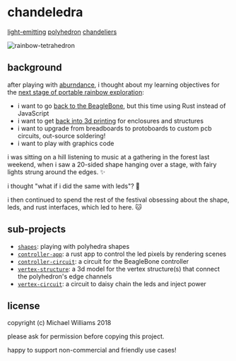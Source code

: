 # chandeledra

[light-emitting](https://en.wikipedia.org/wiki/Light-emitting_diode) [polyhedron](https://en.wikipedia.org/wiki/Polyhedron) [chandeliers](https://en.wikipedia.org/wiki/Chandelier)

![rainbow-tetrahedron](./controller-app/images/rainbow-tetrahedron.gif)

## background

after playing with [aburndance](https://github.com/ahdinosaur/aburndance), i thought about my learning objectives for the [next stage of portable rainbow exploration](https://viewer.scuttlebot.io/%25sO9UYU8pod1sS7JlpX15rfEtGMZ6znMxZEySYql221Q%3D.sha256):

- i want to go [back to the BeagleBone](https://github.com/ahdinosaur/pixelbeat/tree/bbb), but this time using Rust instead of JavaScript
- i want to get [back into 3d printing](https://github.com/ahdinosaur/prusa-mendel) for enclosures and structures
- i want to upgrade from breadboards to protoboards to custom pcb circuits, out-source soldering!
- i want to play with graphics code

i was sitting on a hill listening to music at a gathering in the forest last weekend, when i saw a 20-sided shape hanging over a stage, with fairy lights strung around the edges. :sparkles:

i thought "what if i did the same with leds"? :rainbow:

i then continued to spend the rest of the festival obsessing about the shape, leds, and rust interfaces, which led to here. :cat:

## sub-projects

- [`shapes`](./shapes): playing with polyhedra shapes
- [`controller-app`](./controller-app): a rust app to control the led pixels by rendering scenes
- [`controller-circuit`](./controller-circuit): a circuit for the BeagleBone controller
- [`vertex-structure`](./vertex-structure): a 3d model for the vertex structure(s) that connect the polyhedron's edge channels
- [`vertex-circuit`](./vertex-circuit): a circuit to daisy chain the leds and inject power

## license

copyright (c) Michael Williams 2018

please ask for permission before copying this project.

happy to support non-commercial and friendly use cases!
